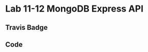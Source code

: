 # Lab 11-12 MongoDB Express API
## Travis Badge
<!-- YOUR TRAVIS CI BADGE HERE -->

## Code
<!-- YOUR CODE DESCRIPTION HERE -->
